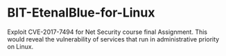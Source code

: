 # BIT-EtenalBlue-for-Linux
Exploit CVE-2017-7494 for Net Security course final Assignment. This would reveal the vulnerability of services that run in administrative priority on Linux.
